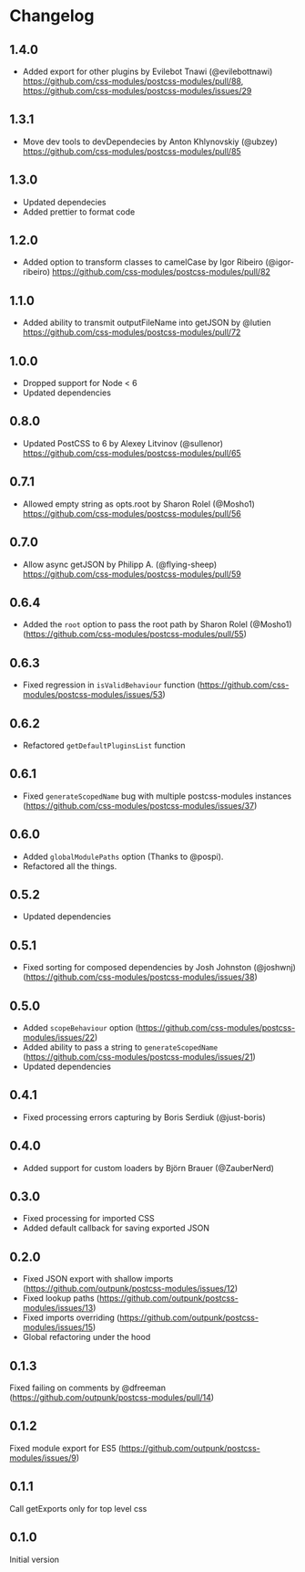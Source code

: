 # Changelog

## 1.4.0

- Added export for other plugins by Evilebot Tnawi (@evilebottnawi) <https://github.com/css-modules/postcss-modules/pull/88>, <https://github.com/css-modules/postcss-modules/issues/29>

## 1.3.1

- Move dev tools to devDependecies by Anton Khlynovskiy (@ubzey) <https://github.com/css-modules/postcss-modules/pull/85>

## 1.3.0

- Updated dependecies
- Added prettier to format code

## 1.2.0

- Added option to transform classes to camelCase by Igor Ribeiro (@igor-ribeiro) <https://github.com/css-modules/postcss-modules/pull/82>

## 1.1.0

- Added ability to transmit outputFileName into getJSON by @lutien <https://github.com/css-modules/postcss-modules/pull/72>

## 1.0.0

- Dropped support for Node < 6
- Updated dependencies

## 0.8.0

- Updated PostCSS to 6 by Alexey Litvinov (@sullenor) <https://github.com/css-modules/postcss-modules/pull/65>

## 0.7.1

- Allowed empty string as opts.root by Sharon Rolel (@Mosho1) <https://github.com/css-modules/postcss-modules/pull/56>

## 0.7.0

- Allow async getJSON by Philipp A. (@flying-sheep) <https://github.com/css-modules/postcss-modules/pull/59>

## 0.6.4

- Added the `root` option to pass the root path by Sharon Rolel (@Mosho1) (<https://github.com/css-modules/postcss-modules/pull/55>)

## 0.6.3

- Fixed regression in `isValidBehaviour` function (<https://github.com/css-modules/postcss-modules/issues/53>)

## 0.6.2

- Refactored `getDefaultPluginsList` function

## 0.6.1

- Fixed `generateScopedName` bug with multiple postcss-modules instances (<https://github.com/css-modules/postcss-modules/issues/37>)

## 0.6.0

- Added `globalModulePaths` option (Thanks to @pospi).
- Refactored all the things.

## 0.5.2

- Updated dependencies

## 0.5.1

- Fixed sorting for composed dependencies by Josh Johnston (@joshwnj) (<https://github.com/css-modules/postcss-modules/issues/38>)

## 0.5.0

- Added `scopeBehaviour` option (<https://github.com/css-modules/postcss-modules/issues/22>)
- Added ability to pass a string to `generateScopedName` (<https://github.com/css-modules/postcss-modules/issues/21>)
- Updated dependencies

## 0.4.1

- Fixed processing errors capturing by Boris Serdiuk (@just-boris)

## 0.4.0

- Added support for custom loaders by Björn Brauer (@ZauberNerd)

## 0.3.0

- Fixed processing for imported CSS
- Added default callback for saving exported JSON

## 0.2.0

- Fixed JSON export with shallow imports (<https://github.com/outpunk/postcss-modules/issues/12>)
- Fixed lookup paths (<https://github.com/outpunk/postcss-modules/issues/13>)
- Fixed imports overriding (<https://github.com/outpunk/postcss-modules/issues/15>)
- Global refactoring under the hood

## 0.1.3

Fixed failing on comments by @dfreeman (<https://github.com/outpunk/postcss-modules/pull/14>)

## 0.1.2

Fixed module export for ES5 (<https://github.com/outpunk/postcss-modules/issues/9>)

## 0.1.1

Call getExports only for top level css

## 0.1.0

Initial version
